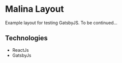 # Malina Layout
Example layout for testing GatsbyJS.
To be continued...

## Technologies
- ReactJs
- GatsbyJs
